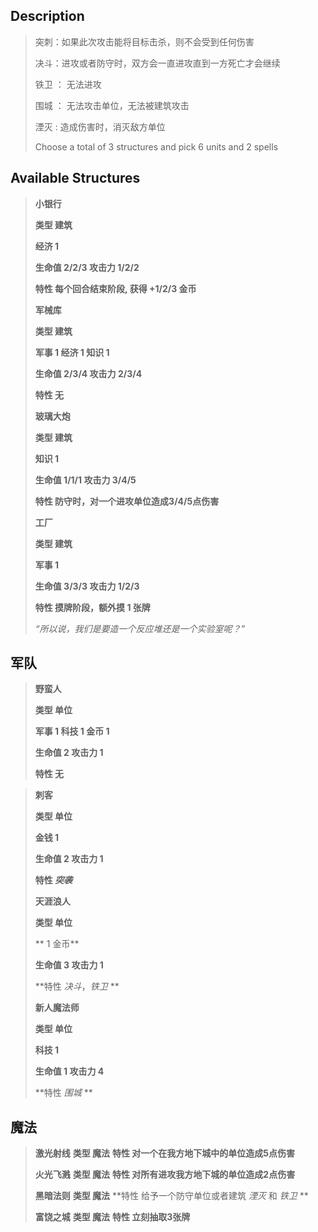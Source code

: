 ## Description
>
> 突刺：如果此次攻击能将目标击杀，则不会受到任何伤害
>
> 决斗：进攻或者防守时，双方会一直进攻直到一方死亡才会继续
> 
> 铁卫 ： 无法进攻
> 
> 围城 ： 无法攻击单位，无法被建筑攻击
> 
> 湮灭 : 造成伤害时，消灭敌方单位
>
> Choose a total of 3 structures and pick 6 units and 2 spells
> 
## Available Structures
>
> **小银行**
> 
>**类型 	建筑**
>
> **经济	1** 
>
> **生命值	2/2/3 攻击力	1/2/2**
>
> **特性 	每个回合结束阶段, 获得 +1/2/3 金币**
> 
> **军械库**
> 
>**类型 	建筑**
>
> **军事 1 经济 1 知识 1** 
>
> **生命值	2/3/4 攻击力	2/3/4**
>
> **特性 无**
> 
> **玻璃大炮**
> 
>**类型 	建筑**
>
> **知识	1** 
>
> **生命值	1/1/1	攻击力	3/4/5**
>
> **特性 防守时，对一个进攻单位造成3/4/5点伤害**
>
> **工厂**
> 
>**类型 	建筑**
>
> **军事	1** 
>
> **生命值	3/3/3	攻击力	1/2/3**
>
> **特性 摸牌阶段，额外摸 1 张牌**
> 
> *“所以说，我们是要造一个反应堆还是一个实验室呢？”*

## 军队
>
> **野蛮人**
> 
>**类型 单位**
> 
> **军事 1 科技 1 金币 1**
> 
> **生命值	2	攻击力	1**
> 
> **特性 无**

>
> **刺客**
> 
>**类型 单位**
> 
> **金钱	1**
> 
> **生命值	2	攻击力	1**
> 
> **特性 *突袭***
> 
>
> **天涯浪人**
> 
>**类型 单位**
> 
> ** 1 金币**
> 
> **生命值	3	攻击力	1**
> 
> **特性 *决斗*，*铁卫* **
> 
> **新人魔法师**
> 
>**类型 单位**
> 
> **科技	1**
> 
> **生命值	1	攻击力	4**
> 
> **特性 *围城* **
## 魔法
> 
> 
> **激光射线**
>**类型 魔法**
> **特性 对一个在我方地下城中的单位造成5点伤害**
> 
> **火光飞溅**
>**类型 魔法**
> **特性 对所有进攻我方地下城的单位造成2点伤害** 
> 
> **黑暗法则**
>**类型 魔法**
> **特性 给予一个防守单位或者建筑 *湮灭* 和 *铁卫* ** 
>
> **富饶之城**
>**类型 魔法**
> **特性 立刻抽取3张牌**
> 
